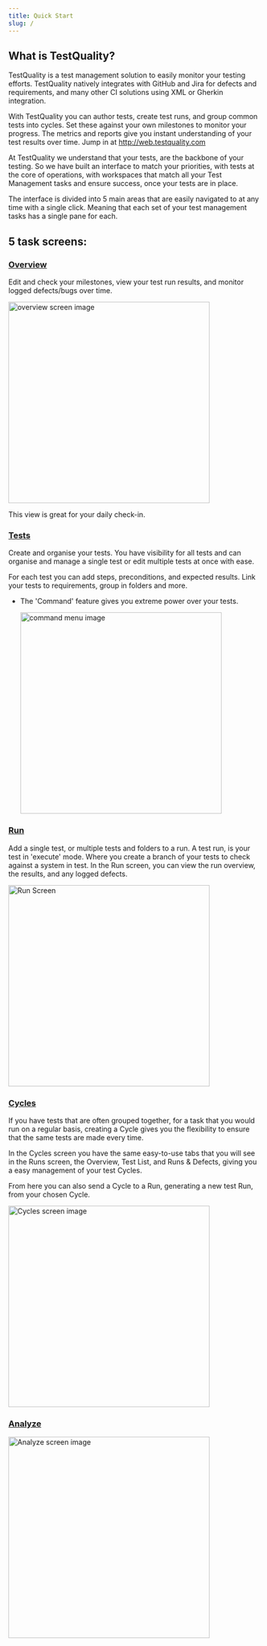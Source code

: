 ```yaml
---
title: Quick Start
slug: /
---
```


## What is TestQuality?

TestQuality is a test management solution to easily monitor your testing efforts. TestQuality natively integrates with GitHub and Jira for defects and requirements, and many other CI solutions using XML or Gherkin integration. 

With TestQuality you can author tests, create test runs, and group common tests into cycles. Set these against your own milestones to monitor your progress. The metrics and reports give you instant understanding of your test results over time.
Jump in at http://web.testquality.com


At TestQuality we understand that your tests, are the backbone of your testing. So we have built an interface to match your priorities, with tests at the core of operations, with workspaces that match all your Test Management tasks and ensure success, once your tests are in place.

The interface is divided into 5 main areas that are easily navigated to at any time with a single click. Meaning that each set of your test management tasks has a single pane for each.
## 5 task screens:
### [Overview](Overview.md)
Edit and check your milestones, view your test run results, and monitor logged defects/bugs over time.

<div class="img-with-text">
    <img src="\img\Screens\overview.png" alt="overview screen image" width="400"  class="center"/>
    <p>This view is great for your daily check-in.</p> 
</div>

### [Tests](Tests.md)
Create and organise your tests. You have visibility for all tests and can organise and manage a single test or edit multiple tests at once with ease. 

For each test you can add steps, preconditions, and expected results. Link your tests to requirements, group in folders and more.
* The 'Command' feature gives you extreme power over your tests.

  <img src="\img\Screens\command.png" alt="command menu image" width="400" class="center"/>

### [Run](Run.md)
Add a single test, or multiple tests and folders to a run. A test run, is your test in 'execute' mode. Where you create a branch of your tests to check against a system in test.
In the Run screen, you can view the run overview, the results, and any logged defects.

 <img src="\img\Screens\run.png" alt="Run Screen" width="400" class="center"/>

### [Cycles](Cycles.md)

If you have tests that are often grouped together, for a task that you would run on a regular basis, creating a Cycle gives you the flexibility to ensure that the same tests are made every time. 

In the Cycles screen you have the same easy-to-use tabs that you will see in the Runs screen, the Overview, Test List, and Runs & Defects, giving you a easy management of your test Cycles.

From here you can also send a Cycle to a Run, generating a new test Run, from your chosen Cycle. 

<img src="\img\Screens\cycles.png" alt="Cycles screen image" width="400"  class="center"/>

### [Analyze](Analyze.md)

<img src="\img\Screens\analyze.png" alt="Analyze screen image" width="400"  class="center"/>